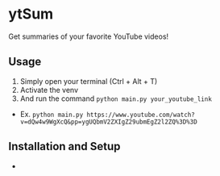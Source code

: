 # ytSum

Get summaries of your favorite YouTube videos!

## Usage
1. Simply open your terminal (Ctrl + Alt + T)
2. Activate the venv
3. And run the command `python main.py your_youtube_link`
- Ex. `python main.py https://www.youtube.com/watch?v=dQw4w9WgXcQ&pp=ygUQbmV2ZXIgZ29ubmEgZ2l2ZQ%3D%3D`

## Installation and Setup
- 

